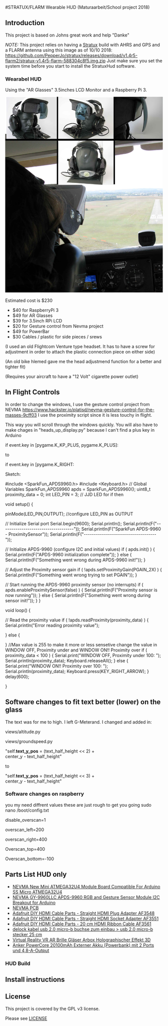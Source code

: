 #STRATUX/FLARM Wearable HUD (Maturaarbeit/School project 2018)

## Introduction

This project is based on Johns great work and help "Danke"

_*NOTE:*_ This project relies on having a [Stratux](http://stratux.me/) build with AHRS and GPS and a FLARM antenna using this image as of 10/10 2018: https://github.com/PepperJo/stratux/releases/download/v1.4r5-flarm2/stratux-v1.4r5-flarm-588304c8f5.img.zip Just make sure you set the system time before you start to install the StratuxHud software.


### Wearabel HUD

Using the "AR Glasses" 3.5inches LCD Monitor and a Raspberry Pi 3.

![AR Glasses](media/hud_wearable.jpg)

Estimated cost is $230

- $40 for RaspberryPi 3
- $49 for AR Glasses 
- $39 for 3.5inch RPi LCD 
- $20 for Gesture control from Nevma project
- $49 for PowerBar
- $30 Cables / plastic for side pieces / srews

(I used an old Flightcom Venture type headset. It has to have a screw for adjustment in order to attach the plastic connection piece on either side)

(An old bike hlemed gave me the head adjustmend function for a better and tighter fit)

(Requires your aircraft to have a "12 Volt" cigarette power outlet)


## In Flight Controls

In order to change the windows, I use the gesture control project from NEVMA
https://www.hackster.io/platisd/nevma-gesture-control-for-the-masses-9cff03
I use the proximity script since it is less touchy in flight. 

This way you will scroll through the windows quickly. 
You will also have to make chages in "heads_up_display.py" because I can't find a plus key in Arduino

if event.key in [pygame.K_KP_PLUS, pygame.K_PLUS]:

to 

if event.key in [pygame.K_RIGHT:

Sketch:

#include <SparkFun_APDS9960.h>
#include <Keyboard.h>
// Global Variables
SparkFun_APDS9960 apds = SparkFun_APDS9960();
uint8_t proximity_data = 0;
int LED_PIN = 3; // JJD LED for if then

void setup() {

pinMode(LED_PIN,OUTPUT); //configure LED_PIN as OUTPUT 

 
 // Initialize Serial port
 Serial.begin(9600);
 Serial.println();
 Serial.println(F("------------------------------------"));
 Serial.println(F("SparkFun APDS-9960 - ProximitySensor"));
 Serial.println(F("------------------------------------"));
 
 // Initialize APDS-9960 (configure I2C and initial values)
 if ( apds.init() ) {
 Serial.println(F("APDS-9960 initialization complete"));
 } else {
 Serial.println(F("Something went wrong during APDS-9960 init!"));
 }
 
 // Adjust the Proximity sensor gain
 if ( !apds.setProximityGain(PGAIN_2X) ) {
 Serial.println(F("Something went wrong trying to set PGAIN"));
 }
 
 // Start running the APDS-9960 proximity sensor (no interrupts)
 if ( apds.enableProximitySensor(false) ) {
 Serial.println(F("Proximity sensor is now running"));
 } else {
 Serial.println(F("Something went wrong during sensor init!"));
 }
}

void loop() {
 
 // Read the proximity value
 if ( !apds.readProximity(proximity_data) ) {
 Serial.println("Error reading proximity value");
 
 } else {

 }
//Max value is 255 to make it more or less sensetive change the value in WINDOW OFF, Proximity under and WINDOW ON!! Proximity over 
 if ( proximity_data < 100 ) {
 Serial.print("WINDOW OFF, Proximity under 100: ");
 Serial.println(proximity_data); 
 Keyboard.releaseAll();
 } else {
 Serial.print("WINDOW ON!! Proximity over 100: ");
 Serial.println(proximity_data);
 Keyboard.press(KEY_RIGHT_ARROW);
 }
 delay(600);

}

## Software changes to fit text better (lower) on the glass

The text was for me to high. I left G-Meterand. I changed and added in:

views/altitude.py

views/groundspeed.py


"self.__text_y_pos__ = (text_half_height << 2) + \
            center_y - text_half_height"
            
 to
 
 "self.__text_y_pos__ = (text_half_height << 3) + \
            center_y - text_half_height"

### Software changes on raspberry

you my need diffrent values these are just rough to get you going
sudo nano /boot/config.txt

disable_overscan=1

overscan_left=200

overscan_right=400

Overscan_top=400

Overscan_bottom=-100

## Parts List HUD only

- [NEVMA New Mini ATMEGA32U4 Module Board Compatible For Arduino SS Micro ATMEGA32U4](https://www.ebay.de/itm/New-Mini-ATMEGA32U4-Module-Board-Compatible-For-Arduino-SS-Micro-ATMEGA32U4/272546371430?ssPageName=STRK%3AMEBIDX%3AIT&_trksid=p2060353.m2749.l2649)
- [NEVMA GY-9960LLC APDS-9960 RGB and Gesture Sensor Module I2C Breakout for Arduino](https://www.amazon.com/Number-Rottay-Mechanical-Numeric-backlit/dp/B076FTSY6J/ref=sr_1_3?ie=UTF8&qid=1529215627&sr=8-3&keywords=mechanical+keypad)
- [NEVMA PCB](https://www.pcbway.com/project/shareproject/Nevma__Gesture_control_for_the_masses.html)
- [Adafruit DIY HDMI Cable Parts - Straight HDMI Plug Adapter AF3548](https://www.ebay.de/itm/Adafruit-DIY-HDMI-Cable-Parts-Straight-HDMI-Plug-Adapter-AF3548/273042335737?ssPageName=STRK%3AMEBIDX%3AIT&_trksid=p2060353.m2749.l2649)
- [Adafruit DIY HDMI Cable Parts - Straight HDMI Socket Adapter AF3551](https://www.ebay.de/itm/Adafruit-DIY-HDMI-Cable-Parts-Straight-HDMI-Socket-Adapter-AF3551/273026213365?ssPageName=STRK%3AMEBIDX%3AIT&_trksid=p2060353.m2749.l2649)
- [Adafruit DIY HDMI Cable Parts - 20 cm HDMI Ribbon Cable AF3561](https://www.ebay.de/itm/Adafruit-DIY-HDMI-Cable-Parts-20-cm-HDMI-Ribbon-Cable-AF3561/282810093975?ssPageName=STRK%3AMEBIDX%3AIT&_trksid=p2060353.m2749.l2649)
- [delock kabel usb 2.0 micro-b buchse zum einbau > usb 2.0 micro-b stecker 25 cm](https://www.ebay.de/itm/delock-kabel-usb-2-0-micro-b-buchse-zum-einbau-usb-2-0-micro-b-stecker-25-cm/162698540334?ssPageName=STRK%3AMEBIDX%3AIT&_trksid=p2060353.m2749.l2649)
- [Virtual Reality VR AR Brille Gläser Arbox Holographischer Effekt 3D](https://www.ebay.de/itm/Virtual-Reality-VR-AR-Brille-Gläser-Arbox-Holographischer-Effekt-3D/382299251509?ssPageName=STRK%3AMEBIDX%3AIT&_trksid=p2060353.m2749.l2649)
- [Anker PowerCore 20100mAh Externer Akku (Powerbank) mit 2 Ports und 4,8-A-Output](https://www.ebay.de/itm/Anker-PowerCore-20100mAh-Externer-Akku-Powerbank-mit-2-Ports-und-4-8-A-Output/253034763977?ssPageName=STRK%3AMEBIDX%3AIT&_trksid=p2060353.m2749.l2649)

### HUD Build

## Install instructions

## License

This project is covered by the GPL v3 license.

Please see [LICENSE](LICENSE)

